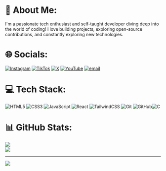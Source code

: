 # 💫 About Me: 
I'm a passionate tech enthusiast and self-taught developer diving deep into the world of coding!
I love building projects, exploring open-source contributions, and constantly exploring new technologies.


# 🌐 Socials:
[![Instagram](https://img.shields.io/badge/Instagram-%23E4405F.svg?logo=Instagram&logoColor=white)](https://instagram.com/_vzhqz) [![TikTok](https://img.shields.io/badge/TikTok-%23000000.svg?logo=TikTok&logoColor=white)](https://tiktok.com/@vzhqz) [![X](https://img.shields.io/badge/X-black.svg?logo=X&logoColor=white)](https://x.com/vzhqz01) [![YouTube](https://img.shields.io/badge/YouTube-%23FF0000.svg?logo=YouTube&logoColor=white)](https://youtube.com/@vzhqz) [![email](https://img.shields.io/badge/Email-D14836?logo=gmail&logoColor=white)](mailto:hagebd53@gmail.com) 

# 💻 Tech Stack:
![HTML5](https://img.shields.io/badge/html5-%23E34F26.svg?style=for-the-badge&logo=html5&logoColor=white) ![CSS3](https://img.shields.io/badge/css3-%231572B6.svg?style=for-the-badge&logo=css3&logoColor=white) ![JavaScript](https://img.shields.io/badge/javascript-%23323330.svg?style=for-the-badge&logo=javascript&logoColor=%23F7DF1E) ![React](https://img.shields.io/badge/react-%2320232a.svg?style=for-the-badge&logo=react&logoColor=%2361DAFB) ![TailwindCSS](https://img.shields.io/badge/tailwindcss-%2338B2AC.svg?style=for-the-badge&logo=tailwind-css&logoColor=white) ![Git](https://img.shields.io/badge/git-%23F05033.svg?style=for-the-badge&logo=git&logoColor=white) ![GitHub](https://img.shields.io/badge/github-%23121011.svg?style=for-the-badge&logo=github&logoColor=white)![C](https://img.shields.io/badge/c-%2300599C.svg?style=for-the-badge&logo=c&logoColor=white)

# 📊 GitHub Stats:
<!--![](https://github-readme-stats.vercel.app/api?username=vzhqz&theme=dark&hide_border=false&include_all_commits=true&count_private=true)<br/> -->
![](https://github-readme-streak-stats.herokuapp.com/?user=vzhqz&theme=dark&hide_border=false)<br/>
![](https://github-readme-stats.vercel.app/api/top-langs/?username=vzhqz&theme=dark&hide_border=false&include_all_commits=true&count_private=true&layout=compact)

---
[![](https://visitcount.itsvg.in/api?id=vzhqz&icon=0&color=0)](https://visitcount.itsvg.in)

<!-- Proudly created with GPRM ( https://gprm.itsvg.in ) -->
